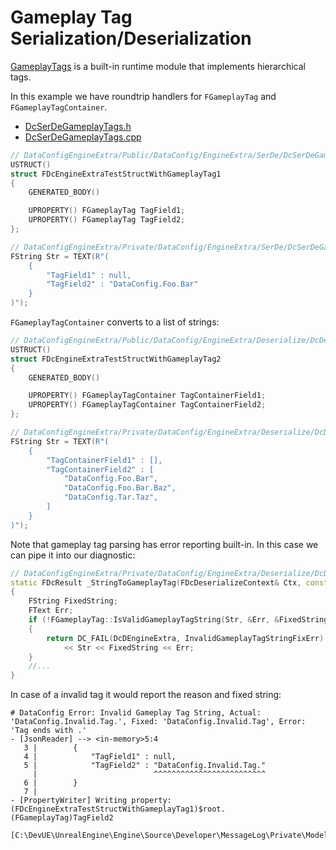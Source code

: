 # Gameplay Tag Serialization/Deserialization

[GameplayTags][1] is a built-in runtime module that implements hierarchical tags. 

In this example we have roundtrip handlers for `FGameplayTag` and `FGameplayTagContainer`.

* [DcSerDeGameplayTags.h]({{SrcRoot}}DataConfigEngineExtra/Public/DataConfig/EngineExtra/SerDe/DcSerDeGameplayTags.h)
* [DcSerDeGameplayTags.cpp]({{SrcRoot}}DataConfigEngineExtra/Private/DataConfig/EngineExtra/SerDe/DcSerDeGameplayTags.cpp)

```c++
// DataConfigEngineExtra/Public/DataConfig/EngineExtra/SerDe/DcSerDeGameplayTags.h
USTRUCT()
struct FDcEngineExtraTestStructWithGameplayTag1
{
    GENERATED_BODY()

    UPROPERTY() FGameplayTag TagField1;
    UPROPERTY() FGameplayTag TagField2;
};

// DataConfigEngineExtra/Private/DataConfig/EngineExtra/SerDe/DcSerDeGameplayTags.cpp
FString Str = TEXT(R"(
    {
        "TagField1" : null,
        "TagField2" : "DataConfig.Foo.Bar"
    }
)");
```

 `FGameplayTagContainer` converts to a list of strings:

```c++
// DataConfigEngineExtra/Public/DataConfig/EngineExtra/Deserialize/DcDeserializeGameplayTags.h
USTRUCT()
struct FDcEngineExtraTestStructWithGameplayTag2
{
    GENERATED_BODY()

    UPROPERTY() FGameplayTagContainer TagContainerField1;
    UPROPERTY() FGameplayTagContainer TagContainerField2;
};

// DataConfigEngineExtra/Private/DataConfig/EngineExtra/Deserialize/DcDeserializeGameplayTags.cpp
FString Str = TEXT(R"(
    {
        "TagContainerField1" : [],
        "TagContainerField2" : [
            "DataConfig.Foo.Bar",
            "DataConfig.Foo.Bar.Baz",
            "DataConfig.Tar.Taz",
        ]
    }
)");
```

Note that gameplay tag parsing has error reporting built-in. In this case we can pipe it into our diagnostic:

```c++
// DataConfigEngineExtra/Private/DataConfig/EngineExtra/Deserialize/DcDeserializeGameplayTags.cpp
static FDcResult _StringToGameplayTag(FDcDeserializeContext& Ctx, const FString& Str, FGameplayTag* OutTagPtr)
{
    FString FixedString;
    FText Err;
    if (!FGameplayTag::IsValidGameplayTagString(Str, &Err, &FixedString))
    {
        return DC_FAIL(DcDEngineExtra, InvalidGameplayTagStringFixErr)
            << Str << FixedString << Err;
    }
    //...
}
```

In case of a invalid tag it would report the reason and fixed string:

```
# DataConfig Error: Invalid Gameplay Tag String, Actual: 'DataConfig.Invalid.Tag.', Fixed: 'DataConfig.Invalid.Tag', Error: 'Tag ends with .'
- [JsonReader] --> <in-memory>5:4
   3 |        { 
   4 |            "TagField1" : null, 
   5 |            "TagField2" : "DataConfig.Invalid.Tag." 
     |                          ^^^^^^^^^^^^^^^^^^^^^^^^^
   6 |        } 
   7 |    
- [PropertyWriter] Writing property: (FDcEngineExtraTestStructWithGameplayTag1)$root.(FGameplayTag)TagField2
 [C:\DevUE\UnrealEngine\Engine\Source\Developer\MessageLog\Private\Model\MessageLogListingModel.cpp(73)]
```

[1]: https://docs.unrealengine.com/en-US/ProgrammingAndScripting/Tags/index.html "Gameplay Tags"